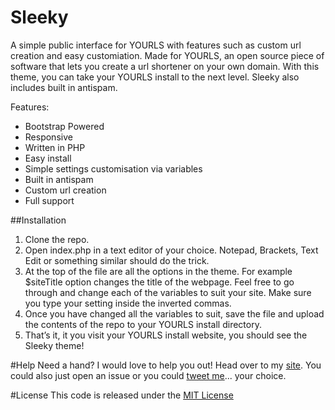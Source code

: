 # Sleeky
A simple public interface for YOURLS with features such as custom url creation and easy customiation. Made for YOURLS, an open source piece of software that lets you create a url shortener on your own domain. With this theme, you can take your YOURLS install to the next level. Sleeky also includes built in antispam.

Features:
* Bootstrap Powered
* Responsive
* Written in PHP
* Easy install
* Simple settings customisation via variables
* Built in antispam
* Custom url creation
* Full support

##Installation
1. Clone the repo.
2. Open index.php in a text editor of your choice. Notepad, Brackets, Text Edit or something similar should do the trick.
3. At the top of the file are all the options in the theme. For example $siteTitle option changes the title of the webpage. Feel free to go through and change each of the variables to suit your site. Make sure you type your setting inside the inverted commas.
4. Once you have changed all the variables to suit, save the file and upload the contents of the repo to your YOURLS install directory.
5. That’s it, it you visit your YOURLS install website, you should see the Sleeky theme!

#Help
Need a hand? I would love to help you out! Head over to my [site](http://flynntes.com/contact). You could also just open an issue or you could [tweet me](http://twitter.com/flynntes)... your choice.

#License
This code is released under the [MIT License](https://github.com/Flynntes/Sleeky/blob/master/LICENSE.md)
